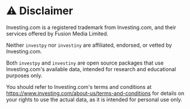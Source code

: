 # ⚠️ Disclaimer

Investing.com is a registered trademark from Investing.com, and their services offered by Fusion Media Limited.

Neither `investpy` nor `investiny` are affiliated, endorsed, or vetted by Investing.com.

Both `investpy` and `investiny` are open source packages that use Investing.com's available data, intended for research and educational purposes only.

You should refer to Investing.com's terms and conditions at https://www.investing.com/about-us/terms-and-conditions for details on your rights to use the actual data, as it is intended for personal use only.
